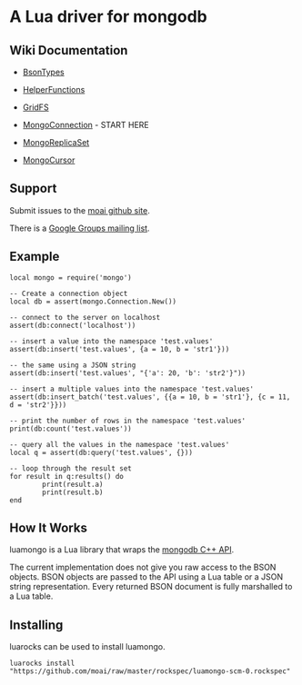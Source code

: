 # A Lua driver for mongodb

## Wiki Documentation

 * <a href="https://github.com/moai/luamongo/wiki/Bsontypes">BsonTypes</a>

 * <a href="https://github.com/moai/luamongo/wiki/Helperfunctions">HelperFunctions</a>

 * <a href="https://github.com/moai/luamongo/wiki/GridFS">GridFS</a>

 * <a href="https://github.com/moai/luamongo/wiki/MongoConnection">MongoConnection</a> - START HERE

 * <a href="https://github.com/moai/luamongo/wiki/MongoReplicaSet">MongoReplicaSet</a>

 * <a href="https://github.com/moai/luamongo/wiki/MongoCursor">MongoCursor</a>

## Support

Submit issues to the <a href="https://github.com/moai/luamongo/issues">moai github site</a>.

There is a <a href="http://groups.google.com/group/luamongo">Google Groups mailing list</a>.

## Example

    local mongo = require('mongo')

    -- Create a connection object
    local db = assert(mongo.Connection.New())

    -- connect to the server on localhost
    assert(db:connect('localhost'))

    -- insert a value into the namespace 'test.values'
    assert(db:insert('test.values', {a = 10, b = 'str1'}))

    -- the same using a JSON string
    assert(db:insert('test.values', "{'a': 20, 'b': 'str2'}"))

    -- insert a multiple values into the namespace 'test.values'
    assert(db:insert_batch('test.values', {{a = 10, b = 'str1'}, {c = 11, d = 'str2'}}))

    -- print the number of rows in the namespace 'test.values'
    print(db:count('test.values'))

    -- query all the values in the namespace 'test.values'
    local q = assert(db:query('test.values', {}))

    -- loop through the result set
    for result in q:results() do
            print(result.a)
            print(result.b)
    end


## How It Works

luamongo is a Lua library that wraps the <a href="https://github.com/mongodb/mongo-cxx-driver">mongodb C++ API</a>.

The current implementation does not give you raw access to the BSON objects. BSON objects are passed to the API using a Lua table or a JSON string representation.  Every returned BSON document is fully marshalled to a Lua table.

## Installing

luarocks can be used to install luamongo.

    luarocks install "https://github.com/moai/raw/master/rockspec/luamongo-scm-0.rockspec"

